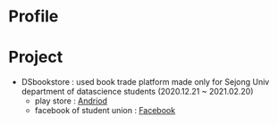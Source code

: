 Profile
=========
   
   
Project
========    
<!--
* Fracture incidence in children after developing atopic dermatitis or food allergy
* Effect of colonscopy for preventing Colon Cancer among fourties (2020.12.18 ~ )
-->
* DSbookstore : used book trade platform made only for Sejong Univ department of datascience students (2020.12.21 ~ 2021.02.20)   
   * play store : [Andriod](https://play.google.com/store/apps/details?id=com.martini.DSbookstore)   
   * facebook of student union : [Facebook](https://ar-ar.facebook.com/permalink.php?story_fbid=2915189342139858&id=1815815088743961)

<!--
**Sunyeup-Kim/Sunyeup-Kim** is a ✨ _special_ ✨ repository because its `README.md` (this file) appears on your GitHub profile.

Here are some ideas to get you started:

- 🔭 I’m currently working on ...
- 🌱 I’m currently learning ...
- 👯 I’m looking to collaborate on ...
- 🤔 I’m looking for help with ...
- 💬 Ask me about ...
- 📫 How to reach me: ...
- 😄 Pronouns: ...
- ⚡ Fun fact: ...
-->
